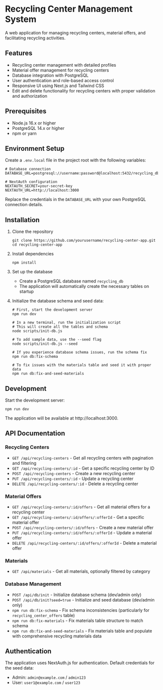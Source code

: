 # Recycling Center Management System

A web application for managing recycling centers, material offers, and facilitating recycling activities.

## Features

- Recycling center management with detailed profiles
- Material offer management for recycling centers
- Database integration with PostgreSQL
- User authentication and role-based access control
- Responsive UI using Next.js and Tailwind CSS
- Edit and delete functionality for recycling centers with proper validation and authorization

## Prerequisites

- Node.js 16.x or higher
- PostgreSQL 14.x or higher
- npm or yarn

## Environment Setup

Create a `.env.local` file in the project root with the following variables:

```
# Database connection
DATABASE_URL=postgresql://username:password@localhost:5432/recycling_db

# NextAuth configuration
NEXTAUTH_SECRET=your-secret-key
NEXTAUTH_URL=http://localhost:3000
```

Replace the credentials in the `DATABASE_URL` with your own PostgreSQL connection details.

## Installation

1. Clone the repository
   ```
   git clone https://github.com/yourusername/recycling-center-app.git
   cd recycling-center-app
   ```

2. Install dependencies
   ```
   npm install
   ```

3. Set up the database
   - Create a PostgreSQL database named `recycling_db`
   - The application will automatically create the necessary tables on startup

4. Initialize the database schema and seed data:
   ```
   # First, start the development server
   npm run dev

   # In a new terminal, run the initialization script
   # This will create all the tables and schema
   node scripts/init-db.js

   # To add sample data, use the --seed flag
   node scripts/init-db.js --seed
   
   # If you experience database schema issues, run the schema fix
   npm run db:fix-schema
   
   # To fix issues with the materials table and seed it with proper data
   npm run db:fix-and-seed-materials
   ```

## Development

Start the development server:

```
npm run dev
```

The application will be available at http://localhost:3000.

## API Documentation

### Recycling Centers

- `GET /api/recycling-centers` - Get all recycling centers with pagination and filtering
- `GET /api/recycling-centers/:id` - Get a specific recycling center by ID
- `POST /api/recycling-centers` - Create a new recycling center
- `PUT /api/recycling-centers/:id` - Update a recycling center
- `DELETE /api/recycling-centers/:id` - Delete a recycling center

### Material Offers

- `GET /api/recycling-centers/:id/offers` - Get all material offers for a recycling center
- `GET /api/recycling-centers/:id/offers/:offerId` - Get a specific material offer
- `POST /api/recycling-centers/:id/offers` - Create a new material offer
- `PUT /api/recycling-centers/:id/offers/:offerId` - Update a material offer
- `DELETE /api/recycling-centers/:id/offers/:offerId` - Delete a material offer

### Materials

- `GET /api/materials` - Get all materials, optionally filtered by category

### Database Management

- `POST /api/db/init` - Initialize database schema (dev/admin only)
- `POST /api/db/init?seed=true` - Initialize and seed database (dev/admin only)
- `npm run db:fix-schema` - Fix schema inconsistencies (particularly for `recycling_center_offers` table)
- `npm run db:fix-materials` - Fix materials table structure to match schema
- `npm run db:fix-and-seed-materials` - Fix materials table and populate with comprehensive recycling materials data

## Authentication

The application uses NextAuth.js for authentication. Default credentials for the seed data:

- Admin: `admin@example.com` / `admin123`
- User: `user1@example.com` / `user123`
